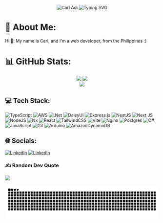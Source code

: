 
<p align="center">

<img src="https://readme-typing-svg.demolab.com?font=Fira+Code&weight=700&size=28&pause=1000&center=true&repeat=false&width=435&lines=Carl+Adi" alt="Carl Adi" />
<img src="https://readme-typing-svg.demolab.com?font=Fira+Code&pause=1000&center=true&width=435&lines=Full-stack+Web+Developer;2%2B+years+of+experience" alt="Typing SVG" />
</p>



# 💫 About Me:
Hi 👋! My name is Carl, and I'm a web developer, from the Philippines :)<br>


# 📊 GitHub Stats:
<div align="center">

![](https://github-readme-stats.vercel.app/api?username=asdiAdi&theme=codeSTACKr&hide_border=true&include_all_commits=true&count_private=false)
![](https://github-readme-streak-stats.herokuapp.com/?user=asdiAdi&theme=codeSTACKr&hide_border=true)<br/>
![](https://github-readme-stats.vercel.app/api/top-langs/?username=asdiAdi&theme=codeSTACKr&hide_border=true&include_all_commits=true&count_private=false&layout=compact)
</div>

###


## 💻 Tech Stack:
![TypeScript](https://img.shields.io/badge/typescript-%23007ACC.svg?style=for-the-badge&logo=typescript&logoColor=white) ![AWS](https://img.shields.io/badge/AWS-%23FF9900.svg?style=for-the-badge&logo=amazon-aws&logoColor=white) ![.Net](https://img.shields.io/badge/.NET-5C2D91?style=for-the-badge&logo=.net&logoColor=white) ![DaisyUI](https://img.shields.io/badge/daisyui-5A0EF8?style=for-the-badge&logo=daisyui&logoColor=white) ![Express.js](https://img.shields.io/badge/express.js-%23404d59.svg?style=for-the-badge&logo=express&logoColor=%2361DAFB) ![NestJS](https://img.shields.io/badge/nestjs-%23E0234E.svg?style=for-the-badge&logo=nestjs&logoColor=white) ![Next JS](https://img.shields.io/badge/Next-black?style=for-the-badge&logo=next.js&logoColor=white) ![NodeJS](https://img.shields.io/badge/node.js-6DA55F?style=for-the-badge&logo=node.js&logoColor=white) ![Nx](https://img.shields.io/badge/nx-143055?style=for-the-badge&logo=nx&logoColor=white) ![React](https://img.shields.io/badge/react-%2320232a.svg?style=for-the-badge&logo=react&logoColor=%2361DAFB) ![TailwindCSS](https://img.shields.io/badge/tailwindcss-%2338B2AC.svg?style=for-the-badge&logo=tailwind-css&logoColor=white) ![Vite](https://img.shields.io/badge/vite-%23646CFF.svg?style=for-the-badge&logo=vite&logoColor=white) ![Nginx](https://img.shields.io/badge/nginx-%23009639.svg?style=for-the-badge&logo=nginx&logoColor=white) ![Postgres](https://img.shields.io/badge/postgres-%23316192.svg?style=for-the-badge&logo=postgresql&logoColor=white) ![C#](https://img.shields.io/badge/c%23-%23239120.svg?style=for-the-badge&logo=csharp&logoColor=white) ![JavaScript](https://img.shields.io/badge/javascript-%23323330.svg?style=for-the-badge&logo=javascript&logoColor=%23F7DF1E) ![Git](https://img.shields.io/badge/git-%23F05033.svg?style=for-the-badge&logo=git&logoColor=white) ![Arduino](https://img.shields.io/badge/-Arduino-00979D?style=for-the-badge&logo=Arduino&logoColor=white) ![AmazonDynamoDB](https://img.shields.io/badge/Amazon%20DynamoDB-4053D6?style=for-the-badge&logo=Amazon%20DynamoDB&logoColor=white)

## 🌐 Socials:
[![LinkedIn](https://img.shields.io/static/v1?message=LinkedIn&logo=linkedin&label=&color=0077B5&logoColor=white&labelColor=&style=for-the-badge)](https://linkedin.com/in/asdiAdi)
[![LinkedIn](https://img.shields.io/static/v1?message=Gmail&logo=gmail&label=&color=D14836&logoColor=white&labelColor=&style=for-the-badge)](https://linkedin.com/in/asdiAdi)


###


### ✍️ Random Dev Quote
![](https://quotes-github-readme.vercel.app/api?type=horizontal&theme=tokyonight)

<picture>
  <source media="(prefers-color-scheme: dark)" srcset="https://raw.githubusercontent.com/asdiAdi/asdiAdi/output/github-snake-dark.svg" />
  <source media="(prefers-color-scheme: light)" srcset="https://raw.githubusercontent.com/asdiAdi/asdiAdi/output/github-snake.svg" />
  <img alt="github-snake" src="https://raw.githubusercontent.com/asdiAdi/asdiAdi/output/github-snake.svg" />
</picture>